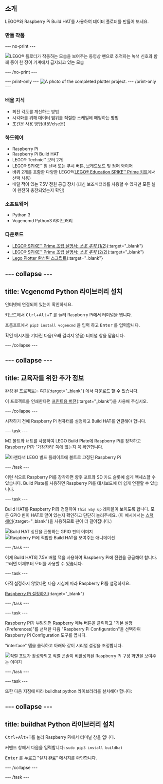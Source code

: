 ## 소개

LEGO®와 Raspberry Pi Build HAT를 사용하여 데이터 플로터를 만들어 보세요.

### 만들 작품

--- no-print ---

![LEGO® 플로터가 작동하는 모습을 보여주는 동영상 펜으로 추적하는 녹색 신호와 함께 종이 한 장이 기계에서 급지되고 있는 모습](images/plotter_demo.gif)

--- /no-print ---

--- print-only ---
![A photo of the completed plotter project.](images/completed.jpg)
--- /print-only ---

### 배울 지식

+ 회전 각도를 계산하는 방법
+ 시각화를 위해 데이터 범위를 적절한 스케일에 매핑하는 방법
+ 조건문 사용 방법(if문/else문)

### 하드웨어

+ Raspberry Pi
+ Raspberry Pi Build HAT
+ LEGO® Technic™ 모터 2개
+ LEGO® SPIKE™ 힘 센서 또는 푸시 버튼, 브레드보드 및 점퍼 와이어
+ 바퀴 2개를 포함한 다양한 LEGO®([LEGO® Education SPIKE™ Prime 키트](https://education.lego.com/en-gb/product/spike-prime)에서 선택 사용)
+ 배럴 잭이 있는 7.5V 전원 공급 장치 (대신 보조배터리를 사용할 수 있지만 모든 셀이 완전히 충전되었는지 확인)

### 소프트웨어

+ Python 3
+ Vcgencmd Python3 라이브러리

### 다운로드

+ [LEGO® SPIKE™ Prime 조립 설명서: *소포 추적* (1/2)](https://le-www-live-s.legocdn.com/sc/media/lessons/prime/pdf/building-instructions/track-your-packages-bi-pdf-book1of2-05883f81fed73ac3738781d084e0d4e2.pdf){:target="_blank"}
+ [LEGO® SPIKE™ Prime 조립 설명서: *소포 추적* (2/2)](https://le-www-live-s.legocdn.com/sc/media/lessons/prime/pdf/building-instructions/track-your-packages-bi-pdf-book2of2-80dc3c8c61ec2d2ffa785b688326ef74.pdf){:target="_blank"}
+ [Lego Plotter 완성된 스크립트](http://rpf.io/p/ko-KR/lego-plotter-go){:target="_blank"}

--- collapse ---
---
title: Vcgencmd Python 라이브러리 설치
---

인터넷에 연결되어 있는지 확인하세요.

키보드에서 <kbd>Ctrl</kbd>+<kbd>Alt</kbd>+<kbd>T</kbd> 를 눌러 Raspberry Pi에서 터미널을 엽니다.

프롬프트에서 `pip3 install vcgencmd` 을 입력 하고 <kbd>Enter</kbd> 를 입력합니다.

확인 메시지를 기다린 다음(오래 걸리지 않음) 터미널 창을 닫습니다.

--- /collapse --- 

--- collapse ---
---
title: 교육자를 위한 추가 정보
---

완성 된 프로젝트는 [여기](http://rpf.io/p/ko-KR/projectName-get){:target="_blank"} 에서 다운로드 할 수 있습니다.

이 프로젝트를 인쇄한다면 [프린트용 버전](https://projects.raspberrypi.org/ko-KR/projects/projectName/print){:target="_blank"}을 사용해 주십시오.

--- /collapse ---

시작하기 전에 Raspberry Pi 컴퓨터를 설정하고 Build HAT를 연결해야 합니다.

--- task ---

M2 볼트와 너트를 사용하여 LEGO Build Plate에 Raspberry Pi를 장착하고 Raspberry Pi가 '가장자리' 쪽에 없는지 꼭 확인합니다.

 ![마젠타색 LEGO 빌드 플레이트에 볼트로 고정된 Raspberry Pi](images/build_11.jpg)

--- /task ---

이런 식으로 Raspberry Pi를 장착하면 향후 포트와 SD 카드 슬롯에 쉽게 액세스할 수 있습니다. Build Plate를 사용하면 Raspberry Pi를 대시보드에 더 쉽게 연결할 수 있습니다.

--- task ---

Build HAT를 Raspberry Pi와 정렬하여 `This way up` 레이블이 보이도록 합니다. 모든 GPIO 핀이 HAT로 덮여 있는지 확인하고 단단히 눌러주세요. (이 예시에서는 [스택 헤더](https://www.adafruit.com/product/2223){:target="_blank"}을 사용하므로 핀이 더 길어집니다.)

![Build HAT 상단을 관통하는 GPIO 핀의 이미지](images/build_15.jpg) ![Raspberry Pi에 적합한 Build HAT을 보여주는 애니메이션](images/haton.gif)

--- /task ---

이제 Build HAT의 7.5V 배럴 잭을 사용하여 Raspberry Pi에 전원을 공급해야 합니다. 그러면 이제부터 모터를 사용할 수 있습니다.

--- task ---

아직 설정하지 않았다면 다음 지침에 따라 Raspberry Pi를 설정하세요.

[Raspberry Pi 설정하기](https://projects.raspberrypi.org/ko-KR/projects/raspberry-pi-setting-up){:target="_blank"}

--- /task ---

--- task ---

Raspberry Pi가 부팅되면 Raspberry 메뉴 버튼을 클릭하고 "기본 설정(Preferences)"를 선택한 다음 "Raspberry Pi Configuration"을 선택하여 Raspberry Pi Configuration 도구를 엽니다.

"interface" 탭을 클릭하고 아래와 같이 시리얼 설정을 조정합니다.

![직렬 포트가 활성화되고 직렬 콘솔이 비활성화된 Raspberry Pi 구성 화면을 보여주는 이미지](images/configshot.jpg)

--- /task ---

--- task ---

또한 다음 지침에 따라 buildhat python 라이브러리를 설치해야 합니다:

--- collapse ---
---
title: buildhat Python 라이브러리 설치
---

<kbd>Ctrl</kbd>+<kbd>Alt</kbd>+<kbd>T</kbd>를 눌러 Raspberry Pi에서 터미널 창을 엽니다.

커맨드 창에서 다음을 입력합니다: `sudo pip3 install buildhat`

<kbd>Enter</kbd> 를 누르고 "설치 완료" 메시지를 확인합니다.

--- /collapse ---

--- /task ---
